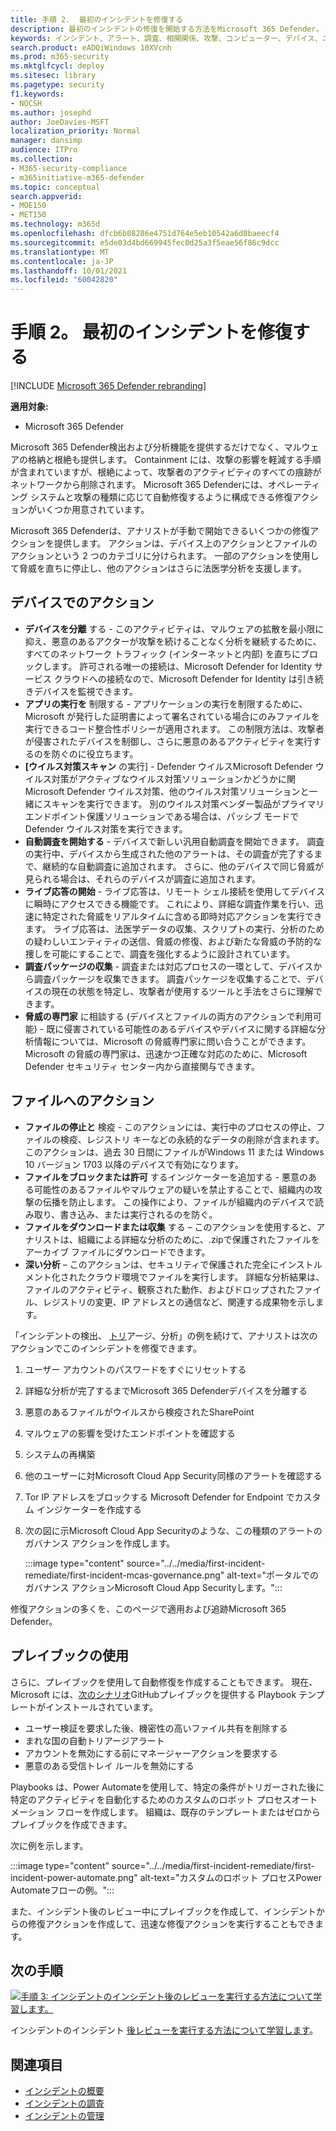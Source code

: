 ```yaml
---
title: 手順 2.  最初のインシデントを修復する
description: 最初のインシデントの修復を開始する方法をMicrosoft 365 Defender。
keywords: インシデント、アラート、調査、相関関係、攻撃、コンピューター、デバイス、ユーザー、ID、メールボックス、電子メール、365、microsoft、m365、インシデント対応、サイバー攻撃
search.product: eADQiWindows 10XVcnh
ms.prod: m365-security
ms.mktglfcycl: deploy
ms.sitesec: library
ms.pagetype: security
f1.keywords:
- NOCSH
ms.author: josephd
author: JoeDavies-MSFT
localization_priority: Normal
manager: dansimp
audience: ITPro
ms.collection:
- M365-security-compliance
- m365initiative-m365-defender
ms.topic: conceptual
search.appverid:
- MOE150
- MET150
ms.technology: m365d
ms.openlocfilehash: dfcb6b08286e4751d764e5eb10542a6d8baeecf4
ms.sourcegitcommit: e5de03d4bd669945fec0d25a3f5eae56f86c9dcc
ms.translationtype: MT
ms.contentlocale: ja-JP
ms.lasthandoff: 10/01/2021
ms.locfileid: "60042820"
---
```

# <a name="step-2-remediate-your-first-incident"></a>手順 2。 最初のインシデントを修復する

[!INCLUDE [Microsoft 365 Defender rebranding](../includes/microsoft-defender.md)]

**適用対象:**
- Microsoft 365 Defender

Microsoft 365 Defender検出および分析機能を提供するだけでなく、マルウェアの格納と根絶も提供します。 Containment には、攻撃の影響を軽減する手順が含まれていますが、根絶によって、攻撃者のアクティビティのすべての痕跡がネットワークから削除されます。  Microsoft 365 Defenderには、オペレーティング システムと攻撃の種類に応じて[](m365d-autoir.md)自動修復するように構成できる修復アクションがいくつか用意されています。

Microsoft 365 Defenderは、アナリストが手動で開始できるいくつかの修復アクションを提供します。 アクションは、デバイス上のアクションとファイルのアクションという 2 つのカテゴリに分けられます。 一部のアクションを使用して脅威を直ちに停止し、他のアクションはさらに法医学分析を支援します。

## <a name="actions-on-devices"></a>デバイスでのアクション

- **デバイスを分離** する - このアクティビティは、マルウェアの拡散を最小限に抑え、悪意のあるアクターが攻撃を続けることなく分析を継続するために、すべてのネットワーク トラフィック (インターネットと内部) を直ちにブロックします。 許可される唯一の接続は、Microsoft Defender for Identity サービス クラウドへの接続なので、Microsoft Defender for Identity は引き続きデバイスを監視できます。 
- **アプリの実行を** 制限する - アプリケーションの実行を制限するために、Microsoft が発行した証明書によって署名されている場合にのみファイルを実行できるコード整合性ポリシーが適用されます。 この制限方法は、攻撃者が侵害されたデバイスを制御し、さらに悪意のあるアクティビティを実行するのを防ぐのに役立ちます。
- **[ウイルス対策スキャン** の実行] - Defender ウイルスMicrosoft Defender ウイルス対策がアクティブなウイルス対策ソリューションかどうかに関Microsoft Defender ウイルス対策、他のウイルス対策ソリューションと一緒にスキャンを実行できます。 別のウイルス対策ベンダー製品がプライマリ エンドポイント保護ソリューションである場合は、パッシブ モードで Defender ウイルス対策を実行できます。
- **自動調査を開始する** - デバイスで新しい汎用自動調査を開始できます。 調査の実行中、デバイスから生成された他のアラートは、その調査が完了するまで、継続的な自動調査に追加されます。 さらに、他のデバイスで同じ脅威が見られる場合は、それらのデバイスが調査に追加されます。
- **ライブ応答の開始** - ライブ応答は、リモート シェル接続を使用してデバイスに瞬時にアクセスできる機能です。 これにより、詳細な調査作業を行い、迅速に特定された脅威をリアルタイムに含める即時対応アクションを実行できます。 ライブ応答は、法医学データの収集、スクリプトの実行、分析のための疑わしいエンティティの送信、脅威の修復、および新たな脅威の予防的な捜しを可能にすることで、調査を強化するように設計されています。
- **調査パッケージの収集** - 調査または対応プロセスの一環として、デバイスから調査パッケージを収集できます。 調査パッケージを収集することで、デバイスの現在の状態を特定し、攻撃者が使用するツールと手法をさらに理解できます。 
- **脅威の専門家** に相談する (デバイスとファイルの両方のアクションで利用可能) - 既に侵害されている可能性のあるデバイスやデバイスに関する詳細な分析情報については、Microsoft の脅威専門家に問い合うことができます。 Microsoft の脅威の専門家は、迅速かつ正確な対応のために、Microsoft Defender セキュリティ センター内から直接関与できます。 

## <a name="actions-on-files"></a>ファイルへのアクション

- **ファイルの停止と** 検疫 - このアクションには、実行中のプロセスの停止、ファイルの検疫、レジストリ キーなどの永続的なデータの削除が含まれます。 このアクションは、過去 30 日間にファイルがWindows 11 または Windows 10 バージョン 1703 以降のデバイスで有効になります。 
- **ファイルをブロックまたは許可** するインジケーターを追加する - 悪意のある可能性のあるファイルやマルウェアの疑いを禁止することで、組織内の攻撃の伝播を防止します。 この操作により、ファイルが組織内のデバイスで読み取り、書き込み、または実行されるのを防ぐ。
- **ファイルをダウンロードまたは収集** する – このアクションを使用すると、アナリストは、組織による詳細な分析のために、.zipで保護されたファイルをアーカイブ ファイルにダウンロードできます。
- **深い分析** – このアクションは、セキュリティで保護された完全にインストルメント化されたクラウド環境でファイルを実行します。 詳細な分析結果は、ファイルのアクティビティ、観察された動作、およびドロップされたファイル、レジストリの変更、IP アドレスとの通信など、関連する成果物を示します。 

「インシデントの検出、 [トリ](first-incident-analyze.md#analyze-your-first-incident)アージ、分析」の例を続けて、アナリストは次のアクションでこのインシデントを修復できます。

1. ユーザー アカウントのパスワードをすぐにリセットする
2. 詳細な分析が完了するまでMicrosoft 365 Defenderデバイスを分離する
3. 悪意のあるファイルがウイルスから検疫されたSharePoint
4. マルウェアの影響を受けたエンドポイントを確認する
5. システムの再構築
6. 他のユーザーに対Microsoft Cloud App Security同様のアラートを確認する
7. Tor IP アドレスをブロックする Microsoft Defender for Endpoint でカスタム インジケーターを作成する
8. 次の図に示Microsoft Cloud App Securityのような、この種類のアラートのガバナンス アクションを作成します。

   :::image type="content" source="../../media/first-incident-remediate/first-incident-mcas-governance.png" alt-text="ポータルでのガバナンス アクションMicrosoft Cloud App Securityします。"::: 
 
修復アクションの多くを、このページで適用および追跡Microsoft 365 Defender。 

## <a name="using-playbooks"></a>プレイブックの使用

さらに、プレイブックを使用して自動修復を作成することもできます。 現在、Microsoft には、[次のシナリオ](https://github.com/microsoft/Microsoft-Cloud-App-Security/tree/master/Playbooks)GitHubプレイブックを提供する Playbook テンプレートがインストールされています。

- ユーザー検証を要求した後、機密性の高いファイル共有を削除する
- まれな国の自動トリアージアラート
- アカウントを無効にする前にマネージャーアクションを要求する
- 悪意のある受信トレイ ルールを無効にする

Playbooks は、Power Automateを使用して、特定の条件がトリガーされた後に特定のアクティビティを自動化するためのカスタムのロボット プロセスオートメーション フローを作成します。 組織は、既存のテンプレートまたはゼロからプレイブックを作成できます。 

次に例を示します。
 
:::image type="content" source="../../media/first-incident-remediate/first-incident-power-automate.png" alt-text="カスタムのロボット プロセスPower Automateフローの例。"::: 
 
また、インシデント後のレビュー中に[](first-incident-post.md)プレイブックを作成して、インシデントからの修復アクションを作成して、迅速な修復アクションを実行することもできます。 

## <a name="next-step"></a>次の手順

[![手順 3: インシデントのインシデント後のレビューを実行する方法について学習します。](../../media/first-incident-overview/first-incident-path-step3.png)](first-incident-post.md)

インシデントのインシデント [後レビューを実行する方法について学習します](first-incident-post.md)。

## <a name="see-also"></a>関連項目

- [インシデントの概要](incidents-overview.md)
- [インシデントの調査](investigate-incidents.md)
- [インシデントの管理](manage-incidents.md)
